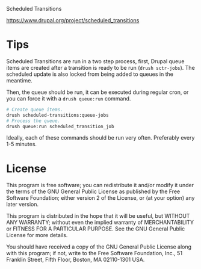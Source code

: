 Scheduled Transitions

https://www.drupal.org/project/scheduled_transitions

# Tips

Scheduled Transitions are run in a two step process, first, Drupal queue items
are created after a transition is ready to be run (`drush sctr-jobs`). The 
scheduled update is also locked from being added to queues in the meantime.

Then, the queue should be run, it can be executed during regular cron, or you
can force it with a `drush queue:run` command.

```sh
# Create queue items.
drush scheduled-transitions:queue-jobs
# Process the queue.
drush queue:run scheduled_transition_job
```

Ideally, each of these commands should be run very often. Preferably every 1-5
minutes.

# License

This program is free software; you can redistribute it and/or modify
it under the terms of the GNU General Public License as published by
the Free Software Foundation; either version 2 of the License, or
(at your option) any later version.

This program is distributed in the hope that it will be useful,
but WITHOUT ANY WARRANTY; without even the implied warranty of
MERCHANTABILITY or FITNESS FOR A PARTICULAR PURPOSE.  See the
GNU General Public License for more details.

You should have received a copy of the GNU General Public License along
with this program; if not, write to the Free Software Foundation, Inc.,
51 Franklin Street, Fifth Floor, Boston, MA 02110-1301 USA.
